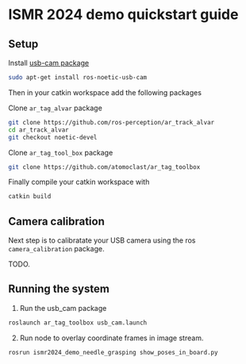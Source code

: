 # ISMR 2024 demo quickstart guide

## Setup 

Install [usb-cam package](https://github.com/ros-drivers/usb_cam?tab=readme-ov-file)
```bash
sudo apt-get install ros-noetic-usb-cam
```

Then in your catkin workspace add the following packages

Clone `ar_tag_alvar` package
```bash
git clone https://github.com/ros-perception/ar_track_alvar
cd ar_track_alvar
git checkout noetic-devel
```

Clone `ar_tag_tool_box` package
```bash
git clone https://github.com/atomoclast/ar_tag_toolbox
```

Finally compile your catkin workspace with 
```bash
catkin build
```

## Camera calibration

Next step is to calibratate your USB camera using the ros `camera_calibration` package.

TODO.

## Running the system

1. Run the usb_cam package
```bash
roslaunch ar_tag_toolbox usb_cam.launch
```

2. Run node to overlay coordinate frames in image stream.
```bash
rosrun ismr2024_demo_needle_grasping show_poses_in_board.py
```